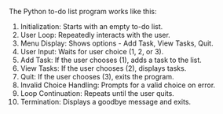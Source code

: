 The Python to-do list program works like this:

1. Initialization: Starts with an empty to-do list.
2. User Loop: Repeatedly interacts with the user.
3. Menu Display: Shows options - Add Task, View Tasks, Quit.
4. User Input: Waits for user choice (1, 2, or 3).
5. Add Task: If the user chooses (1), adds a task to the list.
6. View Tasks: If the user chooses (2), displays tasks.
7. Quit: If the user chooses (3), exits the program.
8. Invalid Choice Handling: Prompts for a valid choice on error.
9. Loop Continuation: Repeats until the user quits.
10. Termination: Displays a goodbye message and exits.
